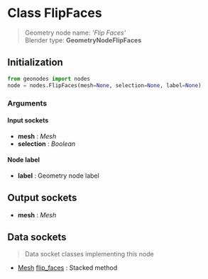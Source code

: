 
# Class FlipFaces

> Geometry node name: _'Flip Faces'_<br>Blender type:  **GeometryNodeFlipFaces**

## Initialization


```python
from geonodes import nodes
node = nodes.FlipFaces(mesh=None, selection=None, label=None)
```


### Arguments


#### Input sockets



- **mesh** : _Mesh_
- **selection** : _Boolean_



#### Node label



- **label** : Geometry node label



## Output sockets



- **mesh** : _Mesh_



## Data sockets

> Data socket classes implementing this node


- [Mesh](./sockets/Mesh.md) [flip_faces](./sockets/Mesh.md#flip_faces) : Stacked method


